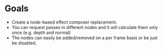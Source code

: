# Goals

- Create a node-based effect composer replacement.
- You can request passes in different nodes and it will calculate them only once (e.g. depth and normal)
- The nodes can easily be added/removed on a per frame basis or be just be disabled.
